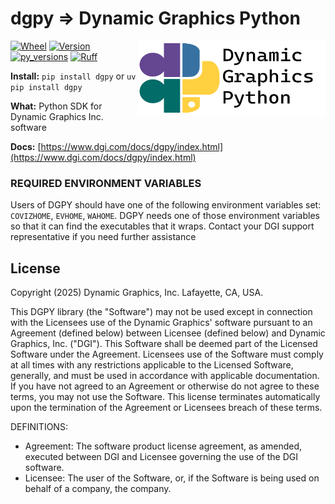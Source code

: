 # dgpy => Dynamic Graphics Python

<a href="https://github.com/dynamic-graphics-inc/dgpy-libs">
<img align="right" src="https://github.com/dynamic-graphics-inc/dgpy-libs/blob/main/docs/images/dgpy_banner.svg?raw=true" alt="drawing" height="120" width="300"/>
</a>

[![Wheel](https://img.shields.io/pypi/wheel/dgpy.svg)](https://img.shields.io/pypi/wheel/dgpy.svg)
[![Version](https://img.shields.io/pypi/v/dgpy.svg)](https://img.shields.io/pypi/v/dgpy.svg)
[![py_versions](https://img.shields.io/pypi/pyversions/dgpy.svg)](https://img.shields.io/pypi/pyversions/dgpy.svg)
[![Ruff](https://img.shields.io/endpoint?url=https://raw.githubusercontent.com/astral-sh/ruff/main/assets/badge/v2.json)](https://github.com/astral-sh/ruff)

**Install:** `pip install dgpy` or `uv pip install dgpy`

**What:** Python SDK for Dynamic Graphics Inc. software

**Docs:** [https://www.dgi.com/docs/dgpy/index.html](https://www.dgi.com/docs/dgpy/index.html)

### REQUIRED ENVIRONMENT VARIABLES

Users of DGPY should have one of the following environment variables set: `COVIZHOME`, `EVHOME`, `WAHOME`. DGPY needs one of those environment variables so that it can find the executables that it wraps. Contact your DGI support representative if you need further assistance

## License

Copyright (2025) Dynamic Graphics, Inc. Lafayette, CA, USA.

This DGPY library (the "Software") may not be used except in connection with
the Licensees use of the Dynamic Graphics' software pursuant to an
Agreement (defined below) between Licensee (defined below) and
Dynamic Graphics, Inc. ("DGI"). This Software shall be deemed part of the
Licensed Software under the Agreement. Licensees use of the Software must
comply at all times with any restrictions applicable to the Licensed
Software, generally, and must be used in accordance with applicable
documentation. If you have not agreed to an Agreement or otherwise do not
agree to these terms, you may not use the Software. This license terminates
automatically upon the termination of the Agreement or Licensees breach of
these terms.

DEFINITIONS:

- Agreement: The software product license agreement, as amended, executed
  between DGI and Licensee governing the use of the DGI software.
- Licensee: The user of the Software, or, if the Software is being used on
  behalf of a company, the company.
